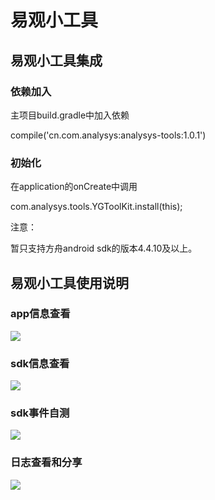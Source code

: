 # 易观小工具

## 易观小工具集成

### 依赖加入

主项目build.gradle中加入依赖

compile\('cn.com.analysys:analysys-tools:1.0.1'\) 

### 初始化

在application的onCreate中调用

com.analysys.tools.YGToolKit.install\(this\);



注意：

暂只支持方舟android sdk的版本4.4.10及以上。



## 易观小工具使用说明

### app信息查看

![](../../../.gitbook/assets/1%20%281%29.png)

### sdk信息查看

![](../../../.gitbook/assets/image%20%28297%29.png)

### sdk事件自测

![](../../../.gitbook/assets/image%20%28298%29.png)

### 日志查看和分享

![](../../../.gitbook/assets/image%20%28291%29.png)





